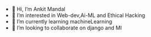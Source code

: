 - 👋 Hi, I’m Ankit Mandal
- 👀 I’m interested in Web-dev,Ai-ML and Ethical Hacking
- 🌱 I’m currently learning machineLearning
- 💞️ I’m looking to collaborate on django and Ml 

<!---
ankitmandal24/ankitmandal24 is a ✨ special ✨ repository because its `README.md` (this file) appears on your GitHub profile.
You can click the Preview link to take a look at your changes.
--->
